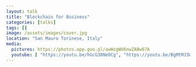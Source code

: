 ```yaml
---
layout: talk
title: "Blockchain for Business"
categories: [talks]
tags: []
image: /assets/images/cover.jpg
location: "San Mauro Torinese, Italy"
media:
  pictures: https://photos.app.goo.gl/awWzgWU6nwZABw67A
  youtube: [ "https://youtu.be/hGcG38NeOCg", "https://youtu.be/BgMtMJ3WAus" ]
---
```

